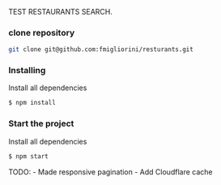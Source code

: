 TEST RESTAURANTS SEARCH.

### clone repository
```sh
git clone git@github.com:fmigliorini/resturants.git
```

### Installing

Install all dependencies
```sh
$ npm install
```


### Start the project

Install all dependencies
```sh
$ npm start
```

TODO: 
    - Made responsive pagination
    - Add Cloudflare cache